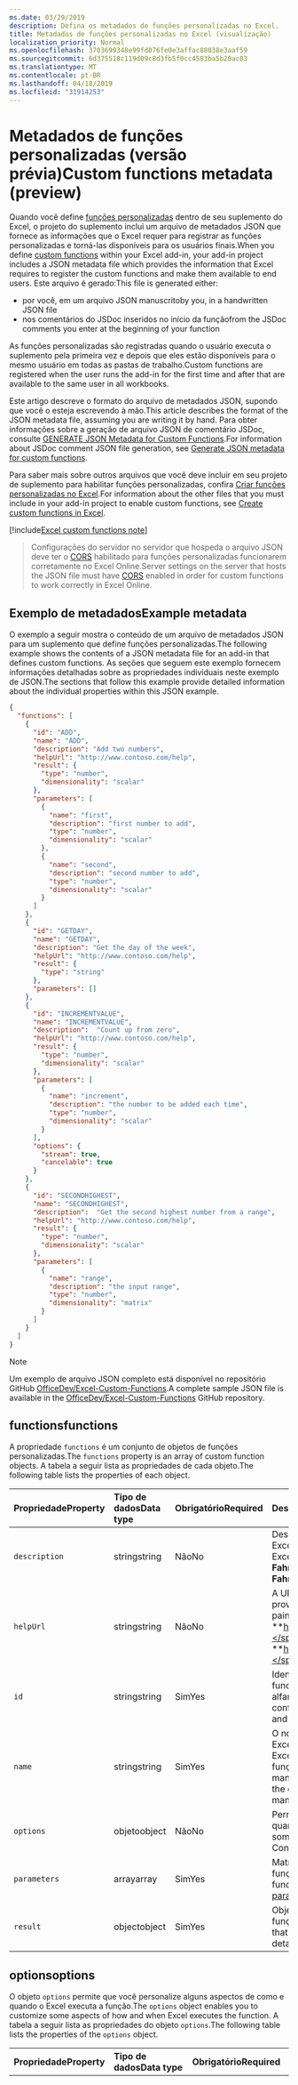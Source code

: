 ```yaml
---
ms.date: 03/29/2019
description: Defina os metadados de funções personalizadas no Excel.
title: Metadados de funções personalizadas no Excel (visualização)
localization_priority: Normal
ms.openlocfilehash: 3703699348e99fd076fe0e3affac88038e3aaf59
ms.sourcegitcommit: 6d375518c119d09c8d3fb5f0cc4583ba5b20ac03
ms.translationtype: MT
ms.contentlocale: pt-BR
ms.lasthandoff: 04/18/2019
ms.locfileid: "31914253"
---
```

# <a name="custom-functions-metadata-preview"></a><span data-ttu-id="52c68-103">Metadados de funções personalizadas (versão prévia)</span><span class="sxs-lookup"><span data-stu-id="52c68-103">Custom functions metadata (preview)</span></span>

<span data-ttu-id="52c68-104">Quando você define [funções personalizadas](custom-functions-overview.md) dentro de seu suplemento do Excel, o projeto do suplemento inclui um arquivo de metadados JSON que fornece as informações que o Excel requer para registrar as funções personalizadas e torná-las disponíveis para os usuários finais.</span><span class="sxs-lookup"><span data-stu-id="52c68-104">When you define [custom functions](custom-functions-overview.md) within your Excel add-in, your add-in project includes a JSON metadata file which provides the information that Excel requires to register the custom functions and make them available to end users.</span></span> <span data-ttu-id="52c68-105">Este arquivo é gerado:</span><span class="sxs-lookup"><span data-stu-id="52c68-105">This file is generated either:</span></span>

- <span data-ttu-id="52c68-106">por você, em um arquivo JSON manuscrito</span><span class="sxs-lookup"><span data-stu-id="52c68-106">by you, in a handwritten JSON file</span></span>
- <span data-ttu-id="52c68-107">nos comentários do JSDoc inseridos no início da função</span><span class="sxs-lookup"><span data-stu-id="52c68-107">from the JSDoc comments you enter at the beginning of your function</span></span>

<span data-ttu-id="52c68-108">As funções personalizadas são registradas quando o usuário executa o suplemento pela primeira vez e depois que eles estão disponíveis para o mesmo usuário em todas as pastas de trabalho.</span><span class="sxs-lookup"><span data-stu-id="52c68-108">Custom functions are registered when the user runs the add-in for the first time and after that are available to the same user in all workbooks.</span></span>

<span data-ttu-id="52c68-109">Este artigo descreve o formato do arquivo de metadados JSON, supondo que você o esteja escrevendo à mão.</span><span class="sxs-lookup"><span data-stu-id="52c68-109">This article describes the format of the JSON metadata file, assuming you are writing it by hand.</span></span> <span data-ttu-id="52c68-110">Para obter informações sobre a geração de arquivo JSON de comentário JSDoc, consulte [GENERATE JSON Metadata for Custom Functions](custom-functions-json-autogeneration.md).</span><span class="sxs-lookup"><span data-stu-id="52c68-110">For information about JSDoc comment JSON file generation, see [Generate JSON metadata for custom functions](custom-functions-json-autogeneration.md).</span></span>

<span data-ttu-id="52c68-111">Para saber mais sobre outros arquivos que você deve incluir em seu projeto de suplemento para habilitar funções personalizadas, confira [Criar funções personalizadas no Excel](custom-functions-overview.md).</span><span class="sxs-lookup"><span data-stu-id="52c68-111">For information about the other files that you must include in your add-in project to enable custom functions, see [Create custom functions in Excel](custom-functions-overview.md).</span></span>

[!include[Excel custom functions note](../includes/excel-custom-functions-note.md)]

> <span data-ttu-id="52c68-112">Configurações do servidor no servidor que hospeda o arquivo JSON deve ter o [CORS](https://developer.mozilla.org/docs/Web/HTTP/CORS) habilitado para funções personalizadas funcionarem corretamente no Excel Online.</span><span class="sxs-lookup"><span data-stu-id="52c68-112">Server settings on the server that hosts the JSON file must have [CORS](https://developer.mozilla.org/docs/Web/HTTP/CORS) enabled in order for custom functions to work correctly in Excel Online.</span></span>

## <a name="example-metadata"></a><span data-ttu-id="52c68-113">Exemplo de metadados</span><span class="sxs-lookup"><span data-stu-id="52c68-113">Example metadata</span></span>

<span data-ttu-id="52c68-114">O exemplo a seguir mostra o conteúdo de um arquivo de metadados JSON para um suplemento que define funções personalizadas.</span><span class="sxs-lookup"><span data-stu-id="52c68-114">The following example shows the contents of a JSON metadata file for an add-in that defines custom functions.</span></span> <span data-ttu-id="52c68-115">As seções que seguem este exemplo fornecem informações detalhadas sobre as propriedades individuais neste exemplo de JSON.</span><span class="sxs-lookup"><span data-stu-id="52c68-115">The sections that follow this example provide detailed information about the individual properties within this JSON example.</span></span>

```json
{
  "functions": [
    {
      "id": "ADD",
      "name": "ADD",
      "description": "Add two numbers",
      "helpUrl": "http://www.contoso.com/help",
      "result": {
        "type": "number",
        "dimensionality": "scalar"
      },
      "parameters": [
        {
          "name": "first",
          "description": "first number to add",
          "type": "number",
          "dimensionality": "scalar"
        },
        {
          "name": "second",
          "description": "second number to add",
          "type": "number",
          "dimensionality": "scalar"
        }
      ]
    },
    {
      "id": "GETDAY",
      "name": "GETDAY",
      "description": "Get the day of the week",
      "helpUrl": "http://www.contoso.com/help",
      "result": {
        "type": "string"
      },
      "parameters": []
    },
    {
      "id": "INCREMENTVALUE",
      "name": "INCREMENTVALUE", 
      "description":  "Count up from zero",
      "helpUrl": "http://www.contoso.com/help",
      "result": {
        "type": "number",
        "dimensionality": "scalar"
      },
      "parameters": [
        {
          "name": "increment",
          "description": "the number to be added each time",
          "type": "number",
          "dimensionality": "scalar"
        }
      ],
      "options": {
        "stream": true,
        "cancelable": true
      }
    },
    {
      "id": "SECONDHIGHEST",
      "name": "SECONDHIGHEST", 
      "description":  "Get the second highest number from a range",
      "helpUrl": "http://www.contoso.com/help",
      "result": {
        "type": "number",
        "dimensionality": "scalar"
      },
      "parameters": [
        {
          "name": "range",
          "description": "the input range",
          "type": "number",
          "dimensionality": "matrix"
        }
      ]
    }
  ]
}
```

> [!NOTE]
> <span data-ttu-id="52c68-116">Um exemplo de arquivo JSON completo está disponível no repositório GitHub [OfficeDev/Excel-Custom-Functions](https://github.com/OfficeDev/Excel-Custom-Functions/blob/master/src/functions/functions.json).</span><span class="sxs-lookup"><span data-stu-id="52c68-116">A complete sample JSON file is available in the [OfficeDev/Excel-Custom-Functions](https://github.com/OfficeDev/Excel-Custom-Functions/blob/master/src/functions/functions.json) GitHub repository.</span></span>

## <a name="functions"></a><span data-ttu-id="52c68-117">functions</span><span class="sxs-lookup"><span data-stu-id="52c68-117">functions</span></span> 

<span data-ttu-id="52c68-118">A propriedade `functions` é um conjunto de objetos de funções personalizadas.</span><span class="sxs-lookup"><span data-stu-id="52c68-118">The `functions` property is an array of custom function objects.</span></span> <span data-ttu-id="52c68-119">A tabela a seguir lista as propriedades de cada objeto.</span><span class="sxs-lookup"><span data-stu-id="52c68-119">The following table lists the properties of each object.</span></span>

|  <span data-ttu-id="52c68-120">Propriedade</span><span class="sxs-lookup"><span data-stu-id="52c68-120">Property</span></span>  |  <span data-ttu-id="52c68-121">Tipo de dados</span><span class="sxs-lookup"><span data-stu-id="52c68-121">Data type</span></span>  |  <span data-ttu-id="52c68-122">Obrigatório</span><span class="sxs-lookup"><span data-stu-id="52c68-122">Required</span></span>  |  <span data-ttu-id="52c68-123">Descrição</span><span class="sxs-lookup"><span data-stu-id="52c68-123">Description</span></span>  |
|:-----|:-----|:-----|:-----|
|  `description`  |  <span data-ttu-id="52c68-124">string</span><span class="sxs-lookup"><span data-stu-id="52c68-124">string</span></span>  |  <span data-ttu-id="52c68-125">Não</span><span class="sxs-lookup"><span data-stu-id="52c68-125">No</span></span>  |  <span data-ttu-id="52c68-126">Descrição da função que é exibida aos usuários finais no Excel.</span><span class="sxs-lookup"><span data-stu-id="52c68-126">The description of the function that end users see in Excel.</span></span> <span data-ttu-id="52c68-127">Por exemplo, **Converte um valor em Celsius para Fahrenheit**.</span><span class="sxs-lookup"><span data-stu-id="52c68-127">For example, **Converts a Celsius value to Fahrenheit**.</span></span> |
|  `helpUrl`  |  <span data-ttu-id="52c68-128">string</span><span class="sxs-lookup"><span data-stu-id="52c68-128">string</span></span>  |   <span data-ttu-id="52c68-129">Não</span><span class="sxs-lookup"><span data-stu-id="52c68-129">No</span></span>  |  <span data-ttu-id="52c68-130">A URL que fornece informações sobre a função.</span><span class="sxs-lookup"><span data-stu-id="52c68-130">URL that provides information about the function.</span></span> <span data-ttu-id="52c68-131">(Ela é exibida em um painel de tarefas). Por exemplo, **http://contoso.com/help/convertcelsiustofahrenheit.html**.</span><span class="sxs-lookup"><span data-stu-id="52c68-131">(It is displayed in a task pane.) For example, **http://contoso.com/help/convertcelsiustofahrenheit.html**.</span></span> |
| `id`     | <span data-ttu-id="52c68-132">string</span><span class="sxs-lookup"><span data-stu-id="52c68-132">string</span></span> | <span data-ttu-id="52c68-133">Sim</span><span class="sxs-lookup"><span data-stu-id="52c68-133">Yes</span></span> | <span data-ttu-id="52c68-134">Identificação exclusiva para a função.</span><span class="sxs-lookup"><span data-stu-id="52c68-134">A unique ID for the function.</span></span> <span data-ttu-id="52c68-135">Essa ID pode conter apenas caracteres alfanuméricos e pontos e não deve ser alterada depois de configurada.</span><span class="sxs-lookup"><span data-stu-id="52c68-135">This ID can only contain alphanumeric characters and periods and should not be changed after it is set.</span></span> |
|  `name`  |  <span data-ttu-id="52c68-136">string</span><span class="sxs-lookup"><span data-stu-id="52c68-136">string</span></span>  |  <span data-ttu-id="52c68-137">Sim</span><span class="sxs-lookup"><span data-stu-id="52c68-137">Yes</span></span>  |  <span data-ttu-id="52c68-138">O nome da função que é exibida aos usuários finais no Excel.</span><span class="sxs-lookup"><span data-stu-id="52c68-138">The name of the function that end users see in Excel.</span></span> <span data-ttu-id="52c68-139">No Excel, o nome da função será prefixado pelo namespace de funções personalizadas que é especificado no arquivo de manifesto XML.</span><span class="sxs-lookup"><span data-stu-id="52c68-139">In Excel, this function name will be prefixed by the custom functions namespace that's specified in the XML manifest file.</span></span> |
|  `options`  |  <span data-ttu-id="52c68-140">objeto</span><span class="sxs-lookup"><span data-stu-id="52c68-140">object</span></span>  |  <span data-ttu-id="52c68-141">Não</span><span class="sxs-lookup"><span data-stu-id="52c68-141">No</span></span>  |  <span data-ttu-id="52c68-142">Permite que você personalize alguns aspectos de como e quando o Excel executa a função.</span><span class="sxs-lookup"><span data-stu-id="52c68-142">Enables you to customize some aspects of how and when Excel executes the function.</span></span> <span data-ttu-id="52c68-143">Confira [opções](#options) para obter detalhes.</span><span class="sxs-lookup"><span data-stu-id="52c68-143">See [options](#options) for details.</span></span> |
|  `parameters`  |  <span data-ttu-id="52c68-144">array</span><span class="sxs-lookup"><span data-stu-id="52c68-144">array</span></span>  |  <span data-ttu-id="52c68-145">Sim</span><span class="sxs-lookup"><span data-stu-id="52c68-145">Yes</span></span>  |  <span data-ttu-id="52c68-146">Matriz que define os parâmetros de entrada para a função.</span><span class="sxs-lookup"><span data-stu-id="52c68-146">Array that defines the input parameters for the function.</span></span> <span data-ttu-id="52c68-147">Confira os [parâmetros](#parameters) para obter detalhes.</span><span class="sxs-lookup"><span data-stu-id="52c68-147">See [parameters](#parameters)  for details.</span></span> |
|  `result`  |  <span data-ttu-id="52c68-148">object</span><span class="sxs-lookup"><span data-stu-id="52c68-148">object</span></span>  |  <span data-ttu-id="52c68-149">Sim</span><span class="sxs-lookup"><span data-stu-id="52c68-149">Yes</span></span>  |  <span data-ttu-id="52c68-150">Objeto que define o tipo de informação que é retornada pela função do Excel.</span><span class="sxs-lookup"><span data-stu-id="52c68-150">Object that defines the type of information that is returned by the function.</span></span> <span data-ttu-id="52c68-151">Confira [resultado](#result) para obter detalhes.</span><span class="sxs-lookup"><span data-stu-id="52c68-151">See [result](#result) for details.</span></span> |

## <a name="options"></a><span data-ttu-id="52c68-152">options</span><span class="sxs-lookup"><span data-stu-id="52c68-152">options</span></span>

<span data-ttu-id="52c68-153">O objeto `options` permite que você personalize alguns aspectos de como e quando o Excel executa a função.</span><span class="sxs-lookup"><span data-stu-id="52c68-153">The `options` object enables you to customize some aspects of how and when Excel executes the function.</span></span> <span data-ttu-id="52c68-154">A tabela a seguir lista as propriedades do objeto `options`.</span><span class="sxs-lookup"><span data-stu-id="52c68-154">The following table lists the properties of the `options` object.</span></span>

|  <span data-ttu-id="52c68-155">Propriedade</span><span class="sxs-lookup"><span data-stu-id="52c68-155">Property</span></span>  |  <span data-ttu-id="52c68-156">Tipo de dados</span><span class="sxs-lookup"><span data-stu-id="52c68-156">Data type</span></span>  |  <span data-ttu-id="52c68-157">Obrigatório</span><span class="sxs-lookup"><span data-stu-id="52c68-157">Required</span></span>  |  <span data-ttu-id="52c68-158">Descrição</span><span class="sxs-lookup"><span data-stu-id="52c68-158">Description</span></span>  |
|:-----|:-----|:-----|:-----|
|  `cancelable`  |  <span data-ttu-id="52c68-159">booliano</span><span class="sxs-lookup"><span data-stu-id="52c68-159">boolean</span></span>  |  <span data-ttu-id="52c68-160">Não</span><span class="sxs-lookup"><span data-stu-id="52c68-160">No</span></span><br/><br/><span data-ttu-id="52c68-161">O valor padrão é `false`.</span><span class="sxs-lookup"><span data-stu-id="52c68-161">Default value is `false`.</span></span>  |  <span data-ttu-id="52c68-162">Se o valor for `true`, o Excel chamará o manipulador `onCanceled` sempre que o usuário realizar uma ação que tenha o efeito de cancelar a função, por exemplo, manualmente acionar um recálculo ou editar uma célula referenciada pela função.</span><span class="sxs-lookup"><span data-stu-id="52c68-162">If `true`, Excel calls the `onCanceled` handler whenever the user takes an action that has the effect of canceling the function; for example, manually triggering recalculation or editing a cell that is referenced by the function.</span></span> <span data-ttu-id="52c68-163">Se você usar essa opção, o Excel chamará a função JavaScript com um parâmetro `caller` adicional.</span><span class="sxs-lookup"><span data-stu-id="52c68-163">If you use this option, Excel will call the JavaScript function with an additional `caller` parameter.</span></span> <span data-ttu-id="52c68-164">(***Não*** registre este parâmetro na propriedade `parameters`).</span><span class="sxs-lookup"><span data-stu-id="52c68-164">(Do ***not*** register this parameter in the `parameters` property).</span></span> <span data-ttu-id="52c68-165">No corpo da função, um manipulador deve ser atribuído ao membro `caller.onCanceled`.</span><span class="sxs-lookup"><span data-stu-id="52c68-165">In the body of the function, a handler must be assigned to the `caller.onCanceled` member.</span></span> <span data-ttu-id="52c68-166">Para saber mais, confira [Cancelar uma função](custom-functions-web-reqs.md#canceling-a-function).</span><span class="sxs-lookup"><span data-stu-id="52c68-166">For more information, see [Canceling a function](custom-functions-web-reqs.md#canceling-a-function).</span></span> |
|  `requiresAddress`  | <span data-ttu-id="52c68-167">booliano</span><span class="sxs-lookup"><span data-stu-id="52c68-167">boolean</span></span> | <span data-ttu-id="52c68-168">Não</span><span class="sxs-lookup"><span data-stu-id="52c68-168">No</span></span> <br/><br/><span data-ttu-id="52c68-169">O valor padrão é `false`.</span><span class="sxs-lookup"><span data-stu-id="52c68-169">Default value is `false`.</span></span> | <br /><br /> <span data-ttu-id="52c68-170">Se true, sua função personalizada pode acessar o endereço da célula que invocou sua função personalizada.</span><span class="sxs-lookup"><span data-stu-id="52c68-170">If true, your custom function can access the address of the cell that invoked your custom function.</span></span> <span data-ttu-id="52c68-171">Para obter o endereço da célula que chamou sua função personalizada, use Context. Address em sua função personalizada.</span><span class="sxs-lookup"><span data-stu-id="52c68-171">To get the address of the cell that invoked your custom function, use context.address in your custom function.</span></span> <span data-ttu-id="52c68-172">Para saber mais, confira [determinar quais célula chamada sua função personalizada](/office/dev/add-ins/excel/custom-functions-overview#determine-which-cell-invoked-your-custom-function).</span><span class="sxs-lookup"><span data-stu-id="52c68-172">For more information, see [Determine which cell invoked your custom function](/office/dev/add-ins/excel/custom-functions-overview#determine-which-cell-invoked-your-custom-function).</span></span> <span data-ttu-id="52c68-173">As funções personalizadas não podem ser definidas como streaming e requiresAddress.</span><span class="sxs-lookup"><span data-stu-id="52c68-173">Custom functions cannot be set as both streaming and requiresAddress.</span></span> <span data-ttu-id="52c68-174">Ao usar essa opção, o parâmetro "invocationContext" deve ser o último parâmetro passado em opções.</span><span class="sxs-lookup"><span data-stu-id="52c68-174">When using this option, the 'invocationContext' parameter must be the last parameter passed in options.</span></span> |
|  `stream`  |  <span data-ttu-id="52c68-175">booliano</span><span class="sxs-lookup"><span data-stu-id="52c68-175">boolean</span></span>  |  <span data-ttu-id="52c68-176">Não</span><span class="sxs-lookup"><span data-stu-id="52c68-176">No</span></span><br/><br/><span data-ttu-id="52c68-177">O valor padrão é `false`.</span><span class="sxs-lookup"><span data-stu-id="52c68-177">Default value is `false`.</span></span>  |  <span data-ttu-id="52c68-178">Se o valor for `true`, a função poderá gerar uma saída para a célula de forma repetida, mesmo quando invocada somente uma vez.</span><span class="sxs-lookup"><span data-stu-id="52c68-178">If `true`, the function can output repeatedly to the cell even when invoked only once.</span></span> <span data-ttu-id="52c68-179">Essa opção é útil para fontes de dados que mudam constantemente, como preços de ações.</span><span class="sxs-lookup"><span data-stu-id="52c68-179">This option is useful for rapidly-changing data sources, such as a stock price.</span></span> <span data-ttu-id="52c68-180">Se você usar essa opção, o Excel chamará a função JavaScript com um parâmetro `caller` adicional.</span><span class="sxs-lookup"><span data-stu-id="52c68-180">If you use this option, Excel will call the JavaScript function with an additional `caller` parameter.</span></span> <span data-ttu-id="52c68-181">(***Não*** registre este parâmetro na propriedade `parameters`).</span><span class="sxs-lookup"><span data-stu-id="52c68-181">(Do ***not*** register this parameter in the `parameters` property).</span></span> <span data-ttu-id="52c68-182">A função não deve ter instruções `return`.</span><span class="sxs-lookup"><span data-stu-id="52c68-182">The function should have no `return` statement.</span></span> <span data-ttu-id="52c68-183">Em vez disso, o valor resultante é passado como o argumento do método de retorno `caller.setResult`.</span><span class="sxs-lookup"><span data-stu-id="52c68-183">Instead, the result value is passed as the argument of the `caller.setResult` callback method.</span></span> <span data-ttu-id="52c68-184">Para saber mais informações, confira [Funções de streaming](custom-functions-web-reqs.md#streaming-functions).</span><span class="sxs-lookup"><span data-stu-id="52c68-184">For more information, see [Streaming functions](custom-functions-web-reqs.md#streaming-functions).</span></span> |
|  `volatile`  | <span data-ttu-id="52c68-185">booliano</span><span class="sxs-lookup"><span data-stu-id="52c68-185">boolean</span></span> | <span data-ttu-id="52c68-186">Não</span><span class="sxs-lookup"><span data-stu-id="52c68-186">No</span></span> <br/><br/><span data-ttu-id="52c68-187">O valor padrão é `false`.</span><span class="sxs-lookup"><span data-stu-id="52c68-187">Default value is `false`.</span></span> | <br /><br /> <span data-ttu-id="52c68-188">Se for `true`, a função será recalculada sempre que o Excel recalcular, em vez de apenas quando os valores dependentes da fórmula forem alterados.</span><span class="sxs-lookup"><span data-stu-id="52c68-188">If `true`, the function will recalculate each time Excel recalculates, instead of only when the formula's dependent values have changed.</span></span> <span data-ttu-id="52c68-189">Uma função não pode ser de streaming e volátil ao mesmo tempo.</span><span class="sxs-lookup"><span data-stu-id="52c68-189">A function cannot be both streaming and volatile.</span></span> <span data-ttu-id="52c68-190">Se as propriedades `stream` e `volatile` forem definidas como `true`, a opção volátil será ignorada.</span><span class="sxs-lookup"><span data-stu-id="52c68-190">If the `stream` and `volatile` properties are both set to `true`, the volatile option will be ignored.</span></span> |

## <a name="parameters"></a><span data-ttu-id="52c68-191">parâmetros</span><span class="sxs-lookup"><span data-stu-id="52c68-191">parameters</span></span>

<span data-ttu-id="52c68-192">A propriedade `parameters` é uma matriz de objetos de parâmetro.</span><span class="sxs-lookup"><span data-stu-id="52c68-192">The `parameters` property is an array of parameter objects.</span></span> <span data-ttu-id="52c68-193">A tabela a seguir lista as propriedades de cada objeto.</span><span class="sxs-lookup"><span data-stu-id="52c68-193">The following table lists the properties of each object.</span></span>

|  <span data-ttu-id="52c68-194">Propriedade</span><span class="sxs-lookup"><span data-stu-id="52c68-194">Property</span></span>  |  <span data-ttu-id="52c68-195">Tipo de dados</span><span class="sxs-lookup"><span data-stu-id="52c68-195">Data type</span></span>  |  <span data-ttu-id="52c68-196">Obrigatório</span><span class="sxs-lookup"><span data-stu-id="52c68-196">Required</span></span>  |  <span data-ttu-id="52c68-197">Descrição</span><span class="sxs-lookup"><span data-stu-id="52c68-197">Description</span></span>  |
|:-----|:-----|:-----|:-----|
|  `description`  |  <span data-ttu-id="52c68-198">string</span><span class="sxs-lookup"><span data-stu-id="52c68-198">string</span></span>  |  <span data-ttu-id="52c68-199">Não</span><span class="sxs-lookup"><span data-stu-id="52c68-199">No</span></span> |  <span data-ttu-id="52c68-200">Uma descrição do parâmetro.</span><span class="sxs-lookup"><span data-stu-id="52c68-200">A description of the parameter.</span></span> <span data-ttu-id="52c68-201">Isso é exibido no IntelliSense do Excel.</span><span class="sxs-lookup"><span data-stu-id="52c68-201">This is displayed in Excel's intelliSense.</span></span>  |
|  `dimensionality`  |  <span data-ttu-id="52c68-202">string</span><span class="sxs-lookup"><span data-stu-id="52c68-202">string</span></span>  |  <span data-ttu-id="52c68-203">Não</span><span class="sxs-lookup"><span data-stu-id="52c68-203">No</span></span>  |  <span data-ttu-id="52c68-204">Deve ser **escalar** (um valor não matriz) ou **matriz** (uma matriz de 2 dimensões).</span><span class="sxs-lookup"><span data-stu-id="52c68-204">Must be either **scalar** (a non-array value) or **matrix** (a 2-dimensional array).</span></span>  |
|  `name`  |  <span data-ttu-id="52c68-205">string</span><span class="sxs-lookup"><span data-stu-id="52c68-205">string</span></span>  |  <span data-ttu-id="52c68-206">Sim</span><span class="sxs-lookup"><span data-stu-id="52c68-206">Yes</span></span>  |  <span data-ttu-id="52c68-207">O nome do parâmetro.</span><span class="sxs-lookup"><span data-stu-id="52c68-207">The name of the parameter.</span></span> <span data-ttu-id="52c68-208">Esse nome é exibido no IntelliSense do Excel.</span><span class="sxs-lookup"><span data-stu-id="52c68-208">This name is displayed in Excel's intelliSense.</span></span>  |
|  `type`  |  <span data-ttu-id="52c68-209">string</span><span class="sxs-lookup"><span data-stu-id="52c68-209">string</span></span>  |  <span data-ttu-id="52c68-210">Não</span><span class="sxs-lookup"><span data-stu-id="52c68-210">No</span></span>  |  <span data-ttu-id="52c68-211">O tipo de dados do parâmetro.</span><span class="sxs-lookup"><span data-stu-id="52c68-211">The data type of the parameter.</span></span> <span data-ttu-id="52c68-212">Pode ser **booliano**, **número**, **cadeia de caracteres** ou **qualquer**, que permita usar qualquer um dos três tipos anteriores.</span><span class="sxs-lookup"><span data-stu-id="52c68-212">Can be **boolean**, **number**, **string**, or **any**, which allows you to use of any of the previous three types.</span></span> <span data-ttu-id="52c68-213">Se essa propriedade não for especificada, o tipo de dados padrão será **qualquer**.</span><span class="sxs-lookup"><span data-stu-id="52c68-213">If this property is not specified, the data type defaults to **any**.</span></span> |
|  `optional`  | <span data-ttu-id="52c68-214">booliano</span><span class="sxs-lookup"><span data-stu-id="52c68-214">boolean</span></span> | <span data-ttu-id="52c68-215">Não</span><span class="sxs-lookup"><span data-stu-id="52c68-215">No</span></span> | <span data-ttu-id="52c68-216">Se for `true`, o parâmetro será opcional.</span><span class="sxs-lookup"><span data-stu-id="52c68-216">If `true`, the parameter is optional.</span></span> |

>[!NOTE]
> <span data-ttu-id="52c68-217">Se a propriedade `type` de um parâmetro opcional não for especificada ou definida como `any`, é provável que você tenha problemas, como erros de lint em seu IDE e parâmetros opcionais que não serão exibidos quando a função estiver sendo inserida em uma célula no Excel.</span><span class="sxs-lookup"><span data-stu-id="52c68-217">If the `type` property of an optional parameter is either not specified or set to `any`, you may notice issues such as linting errors in your IDE and optional parameters not being displayed when the function is being entered into a cell in Excel.</span></span> <span data-ttu-id="52c68-218">A previsão é para ser alterado em dezembro de 2018.</span><span class="sxs-lookup"><span data-stu-id="52c68-218">This is projected to change in December of 2018.</span></span>

## <a name="result"></a><span data-ttu-id="52c68-219">result</span><span class="sxs-lookup"><span data-stu-id="52c68-219">result</span></span>

<span data-ttu-id="52c68-220">O objeto `result` que define o tipo de informação que é retornado pela função.</span><span class="sxs-lookup"><span data-stu-id="52c68-220">The `result` object defines the type of information that is returned by the function.</span></span> <span data-ttu-id="52c68-221">A tabela a seguir lista as propriedades do objeto `result`.</span><span class="sxs-lookup"><span data-stu-id="52c68-221">The following table lists the properties of the `result` object.</span></span>

|  <span data-ttu-id="52c68-222">Propriedade</span><span class="sxs-lookup"><span data-stu-id="52c68-222">Property</span></span>  |  <span data-ttu-id="52c68-223">Tipo de dados</span><span class="sxs-lookup"><span data-stu-id="52c68-223">Data type</span></span>  |  <span data-ttu-id="52c68-224">Obrigatório</span><span class="sxs-lookup"><span data-stu-id="52c68-224">Required</span></span>  |  <span data-ttu-id="52c68-225">Descrição</span><span class="sxs-lookup"><span data-stu-id="52c68-225">Description</span></span>  |
|:-----|:-----|:-----|:-----|
|  `dimensionality`  |  <span data-ttu-id="52c68-226">string</span><span class="sxs-lookup"><span data-stu-id="52c68-226">string</span></span>  |  <span data-ttu-id="52c68-227">Não</span><span class="sxs-lookup"><span data-stu-id="52c68-227">No</span></span>  |  <span data-ttu-id="52c68-228">Deve ser **escalar** (um valor não matriz) ou **matriz** (uma matriz de 2 dimensões).</span><span class="sxs-lookup"><span data-stu-id="52c68-228">Must be either **scalar** (a non-array value) or **matrix** (a 2-dimensional array).</span></span> |
|  `type`  |  <span data-ttu-id="52c68-229">string</span><span class="sxs-lookup"><span data-stu-id="52c68-229">string</span></span>  |  <span data-ttu-id="52c68-230">Sim</span><span class="sxs-lookup"><span data-stu-id="52c68-230">Yes</span></span>  |  <span data-ttu-id="52c68-231">O tipo de dados do parâmetro.</span><span class="sxs-lookup"><span data-stu-id="52c68-231">The data type of the parameter.</span></span> <span data-ttu-id="52c68-232">Deve ser **booliano**, **número**, **cadeia de caracteres** ou **qualquer**, que permita usar qualquer um dos três tipos anteriores.</span><span class="sxs-lookup"><span data-stu-id="52c68-232">Must be **boolean**, **number**, **string**, or **any**, which allows you to use of any of the previous three types.</span></span> |

## <a name="see-also"></a><span data-ttu-id="52c68-233">Confira também</span><span class="sxs-lookup"><span data-stu-id="52c68-233">See also</span></span>

* [<span data-ttu-id="52c68-234">Criar funções personalizadas no Excel</span><span class="sxs-lookup"><span data-stu-id="52c68-234">Create custom functions in Excel</span></span>](custom-functions-overview.md)
* [<span data-ttu-id="52c68-235">Tempo de execução de funções personalizadas do Excel</span><span class="sxs-lookup"><span data-stu-id="52c68-235">Runtime for Excel custom functions</span></span>](custom-functions-runtime.md)
* <span data-ttu-id="52c68-236">[Práticas recomendadas de funções personalizadas](custom-functions-best-practices.md).</span><span class="sxs-lookup"><span data-stu-id="52c68-236">[Custom functions best practices](custom-functions-best-practices.md)</span></span>
* [<span data-ttu-id="52c68-237">Log de alteração de funções personalizadas</span><span class="sxs-lookup"><span data-stu-id="52c68-237">Custom functions changelog</span></span>](custom-functions-changelog.md)
* [<span data-ttu-id="52c68-238">Tutorial de funções personalizadas do Excel</span><span class="sxs-lookup"><span data-stu-id="52c68-238">Excel custom functions tutorial</span></span>](../tutorials/excel-tutorial-create-custom-functions.md)
